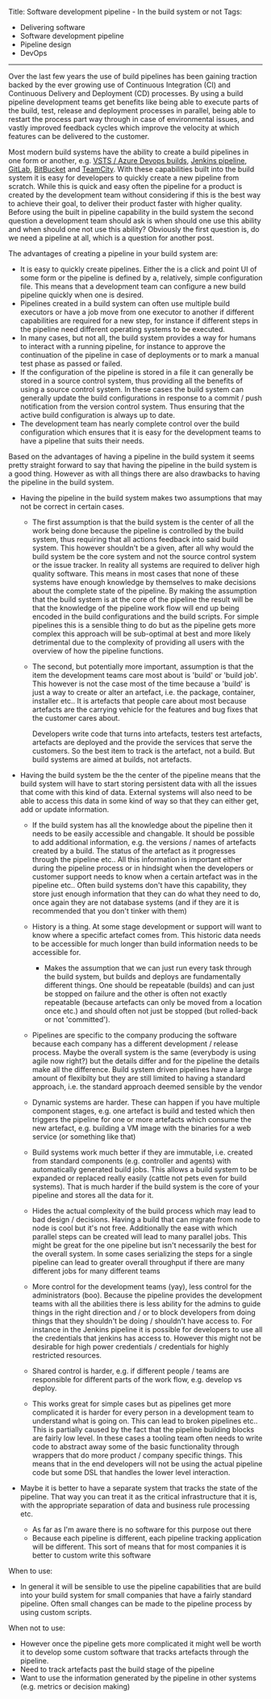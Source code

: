 Title: Software development pipeline - In the build system or not
Tags:
  - Delivering software
  - Software development pipeline
  - Pipeline design
  - DevOps
---

Over the last few years the use of build pipelines has been gaining traction backed by the ever growing
use of Continuous Integration (CI) and Continuous Delivery and Deployment (CD) processes. By using a
build pipeline development teams get benefits like being able to execute parts of the build, test,
release and deployment processes in parallel, being able to restart the process part way through
in case of environmental issues, and vastly improved feedback cycles which improve the velocity
at which features can be delivered to the customer.

Most modern build systems have the ability to create a build pipelines in one form or another, e.g.
[VSTS / Azure Devops builds](https://docs.microsoft.com/en-us/azure/devops/pipelines/get-started/what-is-azure-pipelines?toc=/azure/devops/pipelines/toc.json&bc=/azure/devops/boards/pipelines/breadcrumb/toc.json&view=vsts),
[Jenkins pipeline](https://jenkins.io/solutions/pipeline/),
[GitLab](https://docs.gitlab.com/ee/ci/pipelines.html), [BitBucket](https://bitbucket.org/product/features/pipelines)
and [TeamCity](https://confluence.jetbrains.com/display/TCD18/Build+Chain). With these capabilities
built into the build system it is easy for developers to quickly create a new pipeline from scratch.
While this is quick and easy often the pipeline for a product is created by the development team
without considering if this is the best way to achieve their goal, to deliver their product faster
with higher quality. Before using the built in pipeline capability in the build system the second
question a development team should ask is when should one use this ability and when should one not
use this ability? Obviously the first question is, do we need a pipeline at all, which is a question
for another post.

The advantages of creating a pipeline in your build system are:

- It is easy to quickly create pipelines. Either the is a click and point UI of some form or the
  pipeline is defined by a, relatively, simple configuration file. This means that a development
  team can configure a new build pipeline quickly when one is desired.
- Pipelines created in a build system can often use multiple build executors or have a job move
  from one executor to another if different capabilities are required for a new step, for instance
  if different steps in the pipeline need different operating systems to be executed.
- In many cases, but not all, the build system provides a way for humans to interact with a running
  pipeline, for instance to approve the continuation of the pipeline in case of deployments or
  to mark a manual test phase as passed or failed.
- If the configuration of the pipeline is stored in a file it can generally be stored in a source
  control system, thus providing all the benefits of using a source control system. In these cases
  the build system can generally update the build configurations in response to a commit / push
  notification from the version control system. Thus ensuring that the active build configuration
  is always up to date.
- The development team has nearly complete control over the build configuration which ensures that
  it is easy for the development teams to have a pipeline that suits their needs.

Based on the advantages of having a pipeline in the build system it seems pretty straight forward to
say that having the pipeline in the build system is a good thing. However as with all things there
are also drawbacks to having the pipeline in the build system.

- Having the pipeline in the build system makes two assumptions that may not be correct in certain
  cases.
    - The first assumption is that the build system is the center of all the work being done
      because the pipeline is controlled by the build system, thus requiring that all actions feedback into
      said build system. This however shouldn't be a given, after all why would the build system be the
      core system and not the source control system or the issue tracker. In reality all systems are
      required to deliver high quality software. This means in most cases that none of these systems
      have enough knowledge by themselves to make decisions about the complete state of the pipeline.
      By making the assumption that the build system is at the core of the pipeline the result will
      be that the knowledge of the pipeline work flow will end up being encoded in the build configurations
      and the build scripts. For simple pipelines this is a sensible thing to do but as the pipeline
      gets more complex this approach will be sub-optimal at best and more likely detrimental due to
      the complexity of providing all users with the overview of how the pipeline functions.
    - The second, but potentially more important, assumption is that the item the development teams
      care most about is 'build' or 'build job'. This however is not the case most of the time because
      a 'build' is just a way to create or alter an artefact, i.e. the package, container, installer
      etc.. It is artefacts that people care about most because artefacts are the carrying vehicle
      for the features and bug fixes that the customer cares about.

       Developers write code that turns into artefacts,
      testers test artefacts, artefacts are deployed and the provide the services that serve the customers. So the best
      item to track is the artefact, not a build. But build systems are aimed at builds, not artefacts.






- Having the build system be the the center of the pipeline means that the build system
  will have to start storing persistent data with all the issues that come with this kind of data.
  External systems will also need to be able to access this data in some kind of way so that they can
  either get, add or update information.

  - If the build system has all the knowledge about the pipeline then it needs to be easily accessible and changable. It
    should be possible to add additional information, e.g. the versions / names of artefacts created by a build. The status
    of the artefact as it progresses through the pipeline etc.. All this information is important either during the
    pipeline process or in hindsight when the developers or customer support needs to know when a certain artefact was
    in the pipeline etc.. Often build systems don't have this capability, they store just enough information that they
    can do what they need to do, once again they are not database systems (and if they are it is recommended that you
    don't tinker with them)
  - History is a thing. At some stage development or support will want to know where a specific artefact comes from. This
    historic data needs to be accessible for much longer than build information needs to be accessible for.



     - Makes the assumption that we can just run every task through the build system, but builds and deploys
    are fundamentally different things. One should be repeatable (builds) and can just be stopped on failure
    and the other is often not exactly repeatable (because artefacts can only be moved from a location once etc.)
    and should often not just be stopped (but rolled-back or not 'committed').




  - Pipelines are specific to the company producing the software because each company has a different development / release
    process. Maybe the overall system is the same (everybody is using agile now right?) but the details differ and for the
    pipeline the details make all the difference. Build system driven pipelines have a large amount of flexibilty but
    they are still limited to having a standard approach, i.e. the standard approach deemed sensible by the
    vendor





  - Dynamic systems are harder. These can happen if you have multiple component stages, e.g. one artefact is build and
    tested which then triggers the pipeline for one or more artefacts which consume the new artefact, e.g. building
    a VM image with the binaries for a web service (or something like that)
  - Build systems work much better if they are immutable, i.e. created from standard components (e.g. controller and agents)
    with automatically generated build jobs. This allows a build system to be expanded or replaced really
    easily (cattle not pets even for build systems). That is much harder if the build system is the core of
    your pipeline and stores all the data for it.


  - Hides the actual complexity of the build process which may lead to bad design / decisions. Having
    a build that can migrate from node to node is cool but it's not free. Additionally the ease with
    which parallel steps can be created will lead to many parallel jobs. This might be great for the
    one pipeline but isn't necessarily the best for the overall system. In some cases serializing the
    steps for a single pipeline can lead to greater overall throughput if there are many different jobs
    for many different teams


  - More control for the development teams (yay), less control for the administrators (boo). Because the
    pipeline provides the development teams with all the abilities there is less ability for the admins
    to guide things in the right direction and / or to block developers from doing things that they shouldn't
    be doing / shouldn't have access to. For instance in the Jenkins pipeline it is possible for developers
    to use all the credentials that jenkins has access to. However this might not be desirable for high
    power credentials / credentials for highly restricted resources.
  - Shared control is harder, e.g. if different people / teams are responsible for different parts of the
    work flow, e.g. develop vs deploy.
  - This works great for simple cases but as pipelines get more complicated it is harder for every person
    in a development team to understand what is going on. This can lead to broken pipelines etc.. This
    is partially caused by the fact that the pipeline building blocks are fairly low level. In these
    cases a tooling team often needs to write code to abstract away some of the basic functionality through
    wrappers that do more product / company specific things. This means that in the end developers will not
    be using the actual pipeline code but some DSL that handles the lower level interaction.


- Maybe it is better to have a separate system that tracks the state of the pipeline. That way you can treat it as the
  critical infrastructure that it is, with the appropriate separation of data and business rule processing etc.
  - As far as I'm aware there is no software for this purpose out there
  - Because each pipeline is different, each pipeline tracking application will be different. This sort of means
    that for most companies it is better to custom write this software

When to use:


- In general it will be sensible to use the pipeline capabilities that are build into your build system for small companies
  that have a fairly standard pipeline. Often small changes can be made to the pipeline process by using custom scripts.

When not to use:

- However once the pipeline gets more complicated it might well be worth it to develop some custom software that tracks
  artefacts through the pipeline.
- Need to track artefacts past the build stage of the pipeline
- Want to use the information generated by the pipeline in other systems (e.g. metrics or decision making)

